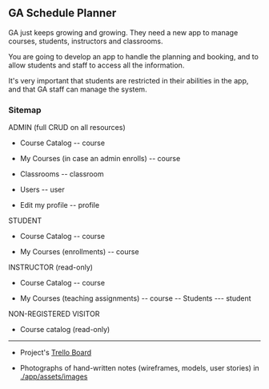 ## GA Schedule Planner

GA just keeps growing and growing. They need a new app to manage courses, students, instructors and classrooms.

You are going to develop an app to handle the planning and booking, and to allow students and staff to access all the information.

It's very important that students are restricted in their abilities in the app, and that GA staff can manage the system.

### Sitemap

ADMIN (full CRUD on all resources)

- Course Catalog
    -- course

- My Courses (in case an admin enrolls)
    -- course

- Classrooms
    -- classroom

- Users
    -- user

- Edit my profile
    -- profile

STUDENT

- Course Catalog
    -- course

- My Courses (enrollments)
    -- course

INSTRUCTOR (read-only)

- Course Catalog
    -- course

- My Courses (teaching assignments)
    -- course
    -- Students
        --- student

NON-REGISTERED VISITOR

- Course catalog (read-only)

_____________________________

* Project's [Trello Board](https://trello.com/b/6HF5awAv/ga-schedule-planner)

* Photographs of hand-written notes (wireframes, models, user stories) in [./app/assets/images](https://github.com/laurentqro/ga_scheduler_app/tree/master/app/assets/images)

